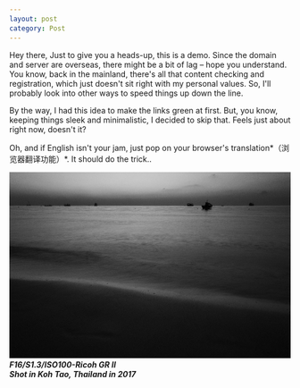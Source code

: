 ```yaml
---
layout: post
category: Post
---
```



Hey there, Just to give you a heads-up, this is a demo. Since the domain and server are overseas, there might be a bit of lag – hope you understand. You know, back in the mainland, there's all that content checking and registration, which just doesn't sit right with my personal values. So, I'll probably look into other ways to speed things up down the line.

By the way, I had this idea to make the links green at first. But, you know, keeping things sleek and minimalistic, I decided to skip that. Feels just about right now, doesn't it?

Oh, and if English isn't your jam, just pop on your browser's translation*（浏览器翻译功能）*. It should do the trick..

![p1](../../img/2023-09-06_01.jpg)
***F16/S1.3/ISO100-Ricoh GR II  
Shot in Koh Tao, Thailand in 2017***